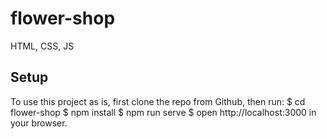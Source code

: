 # flower-shop
HTML, CSS, JS

## Setup
To use this project as is, first clone the repo from Github, then run:
$ cd flower-shop
$ npm install
$ npm run serve
$ open http://localhost:3000 in your browser.
